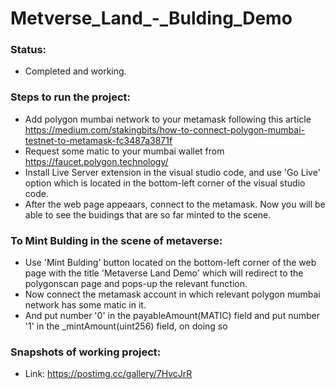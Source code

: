 # Metverse_Land_-_Bulding_Demo

### Status: 
* Completed and working.

### Steps to run the project:
* Add polygon mumbai network to your metamask following this article https://medium.com/stakingbits/how-to-connect-polygon-mumbai-testnet-to-metamask-fc3487a3871f
* Request some matic to your mumbai wallet from https://faucet.polygon.technology/
* Install Live Server extension in the visual studio code, and use 'Go Live' option which is located in the bottom-left corner of the visual studio code.
* After the web page appeaars, connect to the metamask. Now you will be able to see the buidings that are so far minted to the scene.

### To Mint Bulding in the scene of metaverse:
* Use 'Mint Bulding' button located on the bottom-left corner of the web page with the title 'Metaverse Land Demo' which will redirect to the polygonscan page and pops-up the relevant function.
* Now connect the metamask account in which relevant polygon mumbai network has some matic in it.
* And put number '0' in the payableAmount(MATIC) field and put number '1' in the _mintAmount(uint256) field, on doing so 

### Snapshots of working project:
* Link: https://postimg.cc/gallery/7HvcJrR
